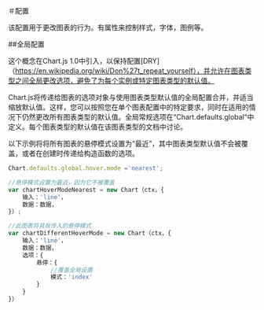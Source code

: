 ＃配置

该配置用于更改图表的行为。有属性来控制样式，字体，图例等。

##全局配置

这个概念在Chart.js 1.0中引入，以保持配置[DRY]（https://en.wikipedia.org/wiki/Don%27t_repeat_yourself），并允许在图表类型之间全局更改选项，避免了为每个实例或特定图表类型的默认值。

Chart.js将传递给图表的选项对象与使用图表类型默认值的全局配置合并，并适当缩放默认值。这样，您可以按照您在单个图表配置中的特定要求，同时在适用的情况下仍然更改所有图表类型的默认值。全局常规选项在“Chart.defaults.global”中定义。每个图表类型的默认值在该图表类型的文档中讨论。

以下示例将将所有图表的悬停模式设置为“最近”，其中图表类型默认值不会被覆盖，或者在创建时传递给构造函数的选项。

```javascript
Chart.defaults.global.hover.mode ='nearest';

//悬停模式设置为最近，因为它不被覆盖
var chartHoverModeNearest = new Chart（ctx，{
    输入：'line'，
    数据：数据，
}）;

//此图表将具有传入的悬停模式
var chartDifferentHoverMode = new Chart（ctx，{
    输入：'line'，
    数据：数据，
    选项：{
        悬停：{
            //覆盖全局设置
            模式：'index'
        }
    }
}）
```
